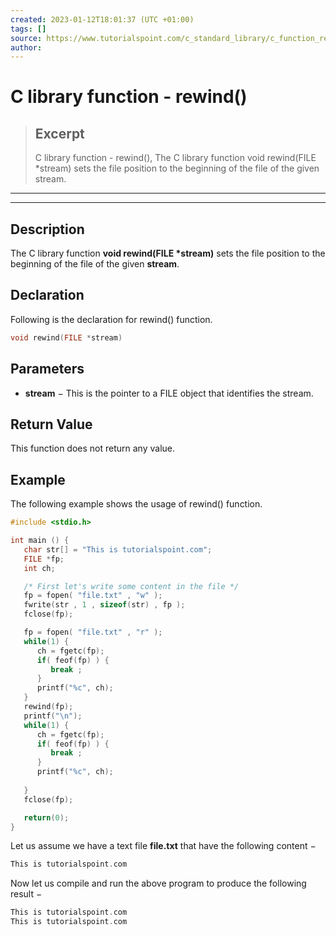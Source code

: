```yaml
---
created: 2023-01-12T18:01:37 (UTC +01:00)
tags: []
source: https://www.tutorialspoint.com/c_standard_library/c_function_rewind.htm
author: 
---
```


# C library function - rewind()

> ## Excerpt
> C library function - rewind(),  The C library function void rewind(FILE *stream) sets the file position to the beginning of the file of the given stream.

---
---

  

## Description

The C library function **void rewind(FILE \*stream)** sets the file position to the beginning of the file of the given **stream**.

## Declaration

Following is the declaration for rewind() function.

```c
void rewind(FILE *stream)
```

## Parameters

-   **stream** − This is the pointer to a FILE object that identifies the stream.
    

## Return Value

This function does not return any value.

## Example

The following example shows the usage of rewind() function.

```c
#include <stdio.h>

int main () {
   char str[] = "This is tutorialspoint.com";
   FILE *fp;
   int ch;

   /* First let's write some content in the file */
   fp = fopen( "file.txt" , "w" );
   fwrite(str , 1 , sizeof(str) , fp );
   fclose(fp);

   fp = fopen( "file.txt" , "r" );
   while(1) {
      ch = fgetc(fp);
      if( feof(fp) ) {
         break ;
      }
      printf("%c", ch);
   }
   rewind(fp);
   printf("\n");
   while(1) {
      ch = fgetc(fp);
      if( feof(fp) ) {
         break ;
      }
      printf("%c", ch);
     
   }
   fclose(fp);

   return(0);
}
```

Let us assume we have a text file **file.txt** that have the following content −

```c
This is tutorialspoint.com
```

Now let us compile and run the above program to produce the following result −

```c
This is tutorialspoint.com
This is tutorialspoint.com

```


